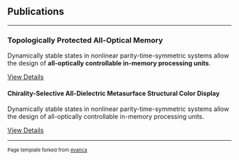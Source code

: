 ## Publications

---

### Topologically Protected All-Optical Memory

Dynamically stable states in nonlinear parity-time-symmetric systems allow the design of **all-optically controllable in-memory processing units**.

[View Details](/sample_page)<br/>

#### Chirality-Selective All-Dielectric Metasurface Structural Color Display

Dynamically stable states in nonlinear parity-time-symmetric systems allow the design of all-optically controllable in-memory processing units.

[View Details](/sample_page2)<br/>


---
<p style="font-size:11px">Page template forked from <a href="https://github.com/evanca/quick-portfolio">evanca</a></p>
<!-- Remove above link if you don't want to attibute -->
